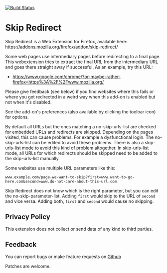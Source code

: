 [![Build Status](https://github.com/sblask/webextension-skip-redirect/actions/workflows/build.yml/badge.svg)](https://github.com/sblask/webextension-skip-redirect/actions/workflows/build.yml)

Skip Redirect
=====================

Skip Redirect is a Web Extension for Firefox, available here: https://addons.mozilla.org/firefox/addon/skip-redirect/

Some web pages use intermediary pages before redirecting to a final page. This
webextension tries to extract the final URL from the intermediary URL and goes
there straight away if successful. As an example, try this URL:

 - https://www.google.com/chrome/?or-maybe-rather-firefox=https%3A%2F%2Fwww.mozilla.org/

Please give feedback (see below) if you find websites where this fails or where
you get redirected in a weird way when this add-on is enabled but not when it's
disabled.

See the add-on's preferences (also available by clicking the toolbar icon) for
options.

By default all URLs but the ones matching a no-skip-urls-list are checked for
embedded URLs and redirects are skipped. Depending on the pages visited, this
can cause problems. For example a dysfunctional login. The no-skip-urls-list
can be edited to avoid these problems. There is also a skip-urls-list mode to
avoid this kind of problem altogether. In skip-urls-list mode, all URLs for
which redirects should be skipped need to be added to the skip-urls-list
manually.

Some websites use multiple URL parameters like this:

`www.example.com/page-we-want-to-skip?first=www.want-to-go-here.com&second=www.do-not-care-about-this-url.com`

Skip Redirect does not know which is the right parameter, but you can edit the
no-skip-parameter-list. Adding `first` would skip to the URL of `second` and
vice versa. Adding both, `first` and `second` would cause no skipping.

Privacy Policy
--------------

This extension does not collect or send data of any kind to third parties.

Feedback
--------

You can report bugs or make feature requests on
[Github](https://github.com/sblask/webextension-skip-redirect)

Patches are welcome.
